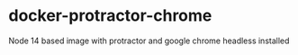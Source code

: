 # docker-protractor-chrome
Node 14 based image with protractor and google chrome headless installed
